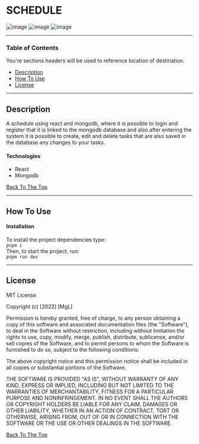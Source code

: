 # SCHEDULE

![image](https://user-images.githubusercontent.com/96927347/211233210-07510793-7c55-4fc2-9a55-80d4e8bd4674.png)
![image](https://user-images.githubusercontent.com/96927347/211233215-93798606-4516-487f-a0b9-506642b7e670.png)
![image](https://user-images.githubusercontent.com/96927347/211233218-a538c164-ad84-4cc8-9441-8a34269b20b4.png)


---

### Table of Contents
You're sections headers will be used to reference location of destination.

- [Description](#description)
- [How To Use](#how-to-use)
- [License](#license)

---

## Description

A schedule using react and mongodb, where it is possible to login and register that it is linked to the mongodb database and also after entering the system it is possible to create, edit and delete tasks that are also saved in the database any changes to your tasks.

#### Technologies

- React
- Mongodb

[Back To The Top](#read-me-template)

---

## How To Use

#### Installation
To install the project dependencies type:\
`pnpm i`\
Then, to start the project, run:\
`pnpm run dev`

---

## License

MIT License

Copyright (c) [2022] [MgL]

Permission is hereby granted, free of charge, to any person obtaining a copy
of this software and associated documentation files (the "Software"), to deal
in the Software without restriction, including without limitation the rights
to use, copy, modify, merge, publish, distribute, sublicense, and/or sell
copies of the Software, and to permit persons to whom the Software is
furnished to do so, subject to the following conditions:

The above copyright notice and this permission notice shall be included in all
copies or substantial portions of the Software.

THE SOFTWARE IS PROVIDED "AS IS", WITHOUT WARRANTY OF ANY KIND, EXPRESS OR
IMPLIED, INCLUDING BUT NOT LIMITED TO THE WARRANTIES OF MERCHANTABILITY,
FITNESS FOR A PARTICULAR PURPOSE AND NONINFRINGEMENT. IN NO EVENT SHALL THE
AUTHORS OR COPYRIGHT HOLDERS BE LIABLE FOR ANY CLAIM, DAMAGES OR OTHER
LIABILITY, WHETHER IN AN ACTION OF CONTRACT, TORT OR OTHERWISE, ARISING FROM,
OUT OF OR IN CONNECTION WITH THE SOFTWARE OR THE USE OR OTHER DEALINGS IN THE
SOFTWARE.

[Back To The Top](#schedule)
